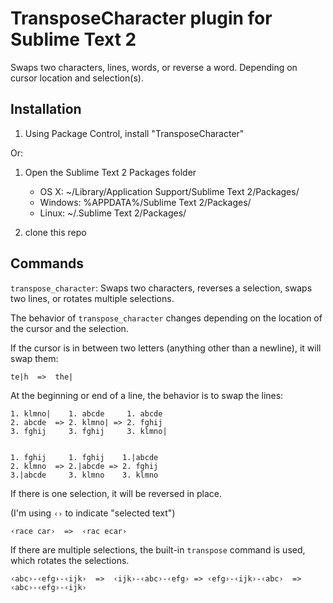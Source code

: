 TransposeCharacter plugin for Sublime Text 2
=============================================

Swaps two characters, lines, words, or reverse a word.  Depending on cursor location and selection(s).


Installation
------------

1. Using Package Control, install "TransposeCharacter"

Or:

1. Open the Sublime Text 2 Packages folder

    - OS X: ~/Library/Application Support/Sublime Text 2/Packages/
    - Windows: %APPDATA%/Sublime Text 2/Packages/
    - Linux: ~/.Sublime Text 2/Packages/

2. clone this repo

Commands
--------

`transpose_character`: Swaps two characters, reverses a selection, swaps two lines, or rotates multiple selections.

The behavior of `transpose_character` changes depending on the location of the
cursor and the selection.

If the cursor is in between two letters (anything other than a newline), it will
swap them:

`te|h  =>  the|`

At the beginning or end of a line, the behavior is to swap the lines:

    1. klmno|    1. abcde     1. abcde
    2. abcde  => 2. klmno| => 2. fghij
    3. fghij     3. fghij     3. klmno|


    1. fghij     1. fghij    1.|abcde
    2. klmno  => 2.|abcde => 2. fghij
    3.|abcde     3. klmno    3. klmno

If there is one selection, it will be reversed in place.

(I'm using `‹›` to indicate "selected text")

`‹race car›  =>  ‹rac ecar›`

If there are multiple selections, the built-in `transpose` command is used, which rotates the selections.

`‹abc›-‹efg›-‹ijk›  =>  ‹ijk›-‹abc›-‹efg› => ‹efg›-‹ijk›-‹abc›  =>  ‹abc›-‹efg›-‹ijk›`